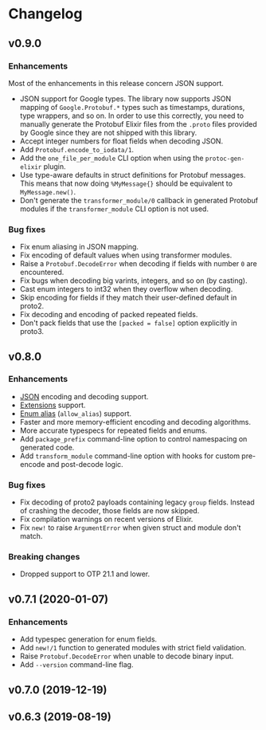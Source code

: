 # Changelog

## v0.9.0

### Enhancements

Most of the enhancements in this release concern JSON support.

  * JSON support for Google types. The library now supports JSON mapping of
    `Google.Protobuf.*` types such as timestamps, durations, type wrappers, and
    so on. In order to use this correctly, you need to manually generate the
    Protobuf Elixir files from the `.proto` files provided by Google since they
    are not shipped with this library.
  * Accept integer numbers for float fields when decoding JSON.
  * Add `Protobuf.encode_to_iodata/1`.
  * Add the `one_file_per_module` CLI option when using the `protoc-gen-elixir`
    plugin.
  * Use type-aware defaults in struct definitions for Protobuf messages. This
    means that now doing `%MyMessage{}` should be equivalent to
    `MyMessage.new()`.
  * Don't generate the `transformer_module/0` callback in generated Protobuf
    modules if the `transformer_module` CLI option is not used.

### Bug fixes

  * Fix enum aliasing in JSON mapping.
  * Fix encoding of default values when using transformer modules.
  * Raise a `Protobuf.DecodeError` when decoding if fields with number `0` are
    encountered.
  * Fix bugs when decoding big varints, integers, and so on (by casting).
  * Cast enum integers to int32 when they overflow when decoding.
  * Skip encoding for fields if they match their user-defined default in proto2.
  * Fix decoding and encoding of packed repeated fields.
  * Don't pack fields that use the `[packed = false]` option explicitly in
    proto3.

## v0.8.0

### Enhancements

  * [JSON](https://developers.google.com/protocol-buffers/docs/proto3#json)
    encoding and decoding support.
  * [Extensions](https://developers.google.com/protocol-buffers/docs/proto#extensions)
    support.
  * [Enum alias](https://developers.google.com/protocol-buffers/docs/proto3#enum)
    (`allow_alias`) support.
  * Faster and more memory-efficient encoding and decoding algorithms.
  * More accurate typespecs for repeated fields and enums.
  * Add `package_prefix` command-line option to control namespacing on generated
    code.
  * Add `transform_module` command-line option with hooks for custom pre-encode
    and post-decode logic.

### Bug fixes

  * Fix decoding of proto2 payloads containing legacy `group` fields. Instead of
    crashing the decoder, those fields are now skipped.
  * Fix compilation warnings on recent versions of Elixir.
  * Fix `new!` to raise `ArgumentError` when given struct and module don't match.

### Breaking changes

  * Dropped support to OTP 21.1 and lower.

## v0.7.1 (2020-01-07)

### Enhancements

  * Add typespec generation for enum fields.
  * Add `new!/1` function to generated modules with strict field validation.
  * Raise `Protobuf.DecodeError` when unable to decode binary input.
  * Add `--version` command-line flag.

## v0.7.0 (2019-12-19)

## v0.6.3 (2019-08-19)
